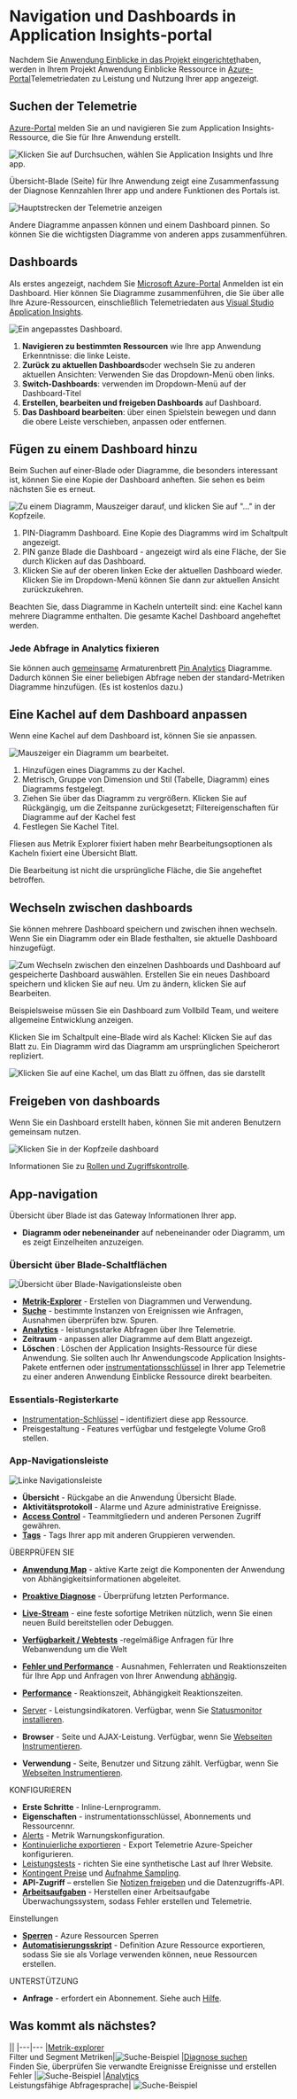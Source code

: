 <properties
    pageTitle="Dashboards und Navigation in Application Insights-Portal | Microsoft Azure"
    description="Erstellen Sie Ansichten der wichtigsten APM Diagramme und Abfragen."
    services="application-insights"
    documentationCenter=""
    authors="alancameronwills"
    manager="douge"/>

<tags
    ms.service="application-insights"
    ms.workload="tbd"
    ms.tgt_pltfrm="ibiza"
    ms.devlang="multiple"
    ms.topic="article" 
    ms.date="10/18/2016"
    ms.author="awills"/>

# <a name="navigation-and-dashboards-in-the-application-insights-portal"></a>Navigation und Dashboards in Application Insights-portal

Nachdem Sie [Anwendung Einblicke in das Projekt eingerichtet](app-insights-overview.md)haben, werden in Ihrem Projekt Anwendung Einblicke Ressource in [Azure-Portal](https://portal.azure.com)Telemetriedaten zu Leistung und Nutzung Ihrer app angezeigt.


## <a name="find-your-telemetry"></a>Suchen der Telemetrie

[Azure-Portal](https://portal.azure.com) melden Sie an und navigieren Sie zum Application Insights-Ressource, die Sie für Ihre Anwendung erstellt.

![Klicken Sie auf Durchsuchen, wählen Sie Application Insights und Ihre app.](./media/app-insights-dashboards/00-start.png)

Übersicht-Blade (Seite) für Ihre Anwendung zeigt eine Zusammenfassung der Diagnose Kennzahlen Ihrer app und andere Funktionen des Portals ist.


![Hauptstrecken der Telemetrie anzeigen](./media/app-insights-dashboards/010-oview.png)

Andere Diagramme anpassen können und einem Dashboard pinnen. So können Sie die wichtigsten Diagramme von anderen apps zusammenführen.


## <a name="dashboards"></a>Dashboards

Als erstes angezeigt, nachdem Sie [Microsoft Azure-Portal](https://portal.azure.com) Anmelden ist ein Dashboard. Hier können Sie Diagramme zusammenführen, die Sie über alle Ihre Azure-Ressourcen, einschließlich Telemetriedaten aus [Visual Studio Application Insights](app-insights-overview.md).
 

![Ein angepasstes Dashboard.](./media/app-insights-dashboards/31.png)


1. **Navigieren zu bestimmten Ressourcen** wie Ihre app Anwendung Erkenntnisse: die linke Leiste.
2. **Zurück zu aktuellen Dashboards**oder wechseln Sie zu anderen aktuellen Ansichten: Verwenden Sie das Dropdown-Menü oben links.
3. **Switch-Dashboards**: verwenden im Dropdown-Menü auf der Dashboard-Titel
4. **Erstellen, bearbeiten und freigeben Dashboards** auf Dashboard.
5. **Das Dashboard bearbeiten**: über einen Spielstein bewegen und dann die obere Leiste verschieben, anpassen oder entfernen.


## <a name="add-to-a-dashboard"></a>Fügen zu einem Dashboard hinzu

Beim Suchen auf einer-Blade oder Diagramme, die besonders interessant ist, können Sie eine Kopie der Dashboard anheften. Sie sehen es beim nächsten Sie es erneut.

![Zu einem Diagramm, Mauszeiger darauf, und klicken Sie auf "..." in der Kopfzeile.](./media/app-insights-dashboards/33.png)

1. PIN-Diagramm Dashboard. Eine Kopie des Diagramms wird im Schaltpult angezeigt.
2. PIN ganze Blade die Dashboard - angezeigt wird als eine Fläche, der Sie durch Klicken auf das Dashboard.
3. Klicken Sie auf der oberen linken Ecke der aktuellen Dashboard wieder. Klicken Sie im Dropdown-Menü können Sie dann zur aktuellen Ansicht zurückzukehren.

Beachten Sie, dass Diagramme in Kacheln unterteilt sind: eine Kachel kann mehrere Diagramme enthalten. Die gesamte Kachel Dashboard angeheftet werden.

### <a name="pin-any-query-in-analytics"></a>Jede Abfrage in Analytics fixieren

Sie können auch [gemeinsame](#share-dashboards-with-your-team) Armaturenbrett [Pin Analytics](app-insights-analytics-using.md#pin-to-dashboard) Diagramme. Dadurch können Sie einer beliebigen Abfrage neben der standard-Metriken Diagramme hinzufügen. (Es ist kostenlos dazu.)

## <a name="adjust-a-tile-on-the-dashboard"></a>Eine Kachel auf dem Dashboard anpassen

Wenn eine Kachel auf dem Dashboard ist, können Sie sie anpassen.

![Mauszeiger ein Diagramm um bearbeitet.](./media/app-insights-dashboards/36.png)

1. Hinzufügen eines Diagramms zu der Kachel. 
2. Metrisch, Gruppe von Dimension und Stil (Tabelle, Diagramm) eines Diagramms festgelegt.
3. Ziehen Sie über das Diagramm zu vergrößern. Klicken Sie auf Rückgängig, um die Zeitspanne zurückgesetzt; Filtereigenschaften für Diagramme auf der Kachel fest
4. Festlegen Sie Kachel Titel.

Fliesen aus Metrik Explorer fixiert haben mehr Bearbeitungsoptionen als Kacheln fixiert eine Übersicht Blatt.

Die Bearbeitung ist nicht die ursprüngliche Fläche, die Sie angeheftet betroffen.


## <a name="switch-between-dashboards"></a>Wechseln zwischen dashboards

Sie können mehrere Dashboard speichern und zwischen ihnen wechseln. Wenn Sie ein Diagramm oder ein Blade festhalten, sie aktuelle Dashboard hinzugefügt.

![Zum Wechseln zwischen den einzelnen Dashboards und Dashboard auf gespeicherte Dashboard auswählen. Erstellen Sie ein neues Dashboard speichern und klicken Sie auf neu. Um zu ändern, klicken Sie auf Bearbeiten.](./media/app-insights-dashboards/32.png)

Beispielsweise müssen Sie ein Dashboard zum Vollbild Team, und weitere allgemeine Entwicklung anzeigen.


Klicken Sie im Schaltpult eine-Blade wird als Kachel: Klicken Sie auf das Blatt zu. Ein Diagramm wird das Diagramm am ursprünglichen Speicherort repliziert.

![Klicken Sie auf eine Kachel, um das Blatt zu öffnen, das sie darstellt](./media/app-insights-dashboards/35.png)


## <a name="share-dashboards"></a>Freigeben von dashboards

Wenn Sie ein Dashboard erstellt haben, können Sie mit anderen Benutzern gemeinsam nutzen.

![Klicken Sie in der Kopfzeile dashboard](./media/app-insights-dashboards/41.png)

Informationen Sie zu [Rollen und Zugriffskontrolle](app-insights-resources-roles-access-control.md).

## <a name="app-navigation"></a>App-navigation

Übersicht über Blade ist das Gateway Informationen Ihrer app.

* **Diagramm oder nebeneinander** auf nebeneinander oder Diagramm, um es zeigt Einzelheiten anzuzeigen.

### <a name="overview-blade-buttons"></a>Übersicht über Blade-Schaltflächen


![Übersicht über Blade-Navigationsleiste oben](./media/app-insights-dashboards/app-overview-top-nav.png)


* [**Metrik-Explorer**](app-insights-metrics-explorer.md) - Erstellen von Diagrammen und Verwendung.
* [**Suche**](app-insights-diagnostic-search.md) - bestimmte Instanzen von Ereignissen wie Anfragen, Ausnahmen überprüfen bzw. Spuren.
* [**Analytics**](app-insights-analytics.md) - leistungsstarke Abfragen über Ihre Telemetrie.
* **Zeitraum** - anpassen aller Diagramme auf dem Blatt angezeigt.
* **Löschen** : Löschen der Application Insights-Ressource für diese Anwendung. Sie sollten auch Ihr Anwendungscode Application Insights-Pakete entfernen oder [instrumentationsschlüssel](app-insights-create-new-resource.md#copy-the-instrumentation-key) in Ihrer app Telemetrie zu einer anderen Anwendung Einblicke Ressource direkt bearbeiten.

### <a name="essentials-tab"></a>Essentials-Registerkarte

* [Instrumentation-Schlüssel](app-insights-create-new-resource.md#copy-the-instrumentation-key) – identifiziert diese app Ressource. 
* Preisgestaltung - Features verfügbar und festgelegte Volume Groß stellen.


### <a name="app-navigation-bar"></a>App-Navigationsleiste


![Linke Navigationsleiste](./media/app-insights-dashboards/app-left-nav-bar.png)

* **Übersicht** - Rückgabe an die Anwendung Übersicht Blade.
* **Aktivitätsprotokoll** - Alarme und Azure administrative Ereignisse.
* [**Access Control**](app-insights-resources-roles-access-control.md) - Teammitgliedern und anderen Personen Zugriff gewähren.
* [**Tags**](../resource-group-using-tags.md) - Tags Ihrer app mit anderen Gruppieren verwenden.

ÜBERPRÜFEN SIE

* [**Anwendung Map**](app-insights-app-map.md) - aktive Karte zeigt die Komponenten der Anwendung von Abhängigkeitsinformationen abgeleitet.
* [**Proaktive Diagnose**](app-insights-proactive-diagnostics.md) - Überprüfung letzten Performance.
* [**Live-Stream**](app-insights-metrics-explorer.md#live-stream) - eine feste sofortige Metriken nützlich, wenn Sie einen neuen Build bereitstellen oder Debuggen.
* [**Verfügbarkeit / Webtests**](app-insights-monitor-web-app-availability.md) -regelmäßige Anfragen für Ihre Webanwendung um die Welt 
* [**Fehler und Performance**](app-insights-web-monitor-performance.md) - Ausnahmen, Fehlerraten und Reaktionszeiten für Ihre App und Anfragen von Ihrer Anwendung [abhängig](app-insights-asp-net-dependencies.md).
* [**Performance**](app-insights-web-monitor-performance.md) - Reaktionszeit, Abhängigkeit Reaktionszeiten. 
* [Server](app-insights-web-monitor-performance.md) - Leistungsindikatoren. Verfügbar, wenn Sie [Statusmonitor installieren](app-insights-monitor-performance-live-website-now.md).

* **Browser** - Seite und AJAX-Leistung. Verfügbar, wenn Sie [Webseiten Instrumentieren](app-insights-javascript.md).
* **Verwendung** - Seite, Benutzer und Sitzung zählt. Verfügbar, wenn Sie [Webseiten Instrumentieren](app-insights-javascript.md).

KONFIGURIEREN

* **Erste Schritte** - Inline-Lernprogramm.
* **Eigenschaften** - instrumentationsschlüssel, Abonnements und Ressourcennr.
* [Alerts](app-insights-alerts.md) - Metrik Warnungskonfiguration.
* [Kontinuierliche exportieren](app-insights-export-telemetry.md) - Export Telemetrie Azure-Speicher konfigurieren.
* [Leistungstests](app-insights-monitor-web-app-availability.md#performance-tests) - richten Sie eine synthetische Last auf Ihrer Website.
* [Kontingent Preise](app-insights-pricing.md) und [Aufnahme Sampling](app-insights-sampling.md).
* **API-Zugriff** – erstellen Sie [Notizen freigeben](app-insights-annotations.md) und die Datenzugriffs-API.
* [**Arbeitsaufgaben**](app-insights-diagnostic-search.md#create-work-item) - Herstellen einer Arbeitsaufgabe Überwachungssystem, sodass Fehler erstellen und Telemetrie.

Einstellungen


* [**Sperren**](..\resource-group-lock-resources.md) - Azure Ressourcen Sperren
* [**Automatisierungsskript**](app-insights-powershell.md) - Definition Azure Ressource exportieren, sodass Sie sie als Vorlage verwenden können, neue Ressourcen erstellen.

UNTERSTÜTZUNG

* **Anfrage** - erfordert ein Abonnement. Siehe auch [Hilfe](app-insights-get-dev-support.md).

## <a name="whats-next"></a>Was kommt als nächstes?

||
|---|---
|[Metrik-explorer](app-insights-metrics-explorer.md)<br/>Filter und Segment Metriken|![Suche-Beispiel](./media/app-insights-dashboards/64.png)
|[Diagnose suchen](app-insights-diagnostic-search.md)<br/>Finden Sie, überprüfen Sie verwandte Ereignisse Ereignisse und erstellen Fehler |![Suche-Beispiel](./media/app-insights-dashboards/61.png)
|[Analytics](app-insights-analytics.md)<br/>Leistungsfähige Abfragesprache| ![Suche-Beispiel](./media/app-insights-dashboards/63.png)





